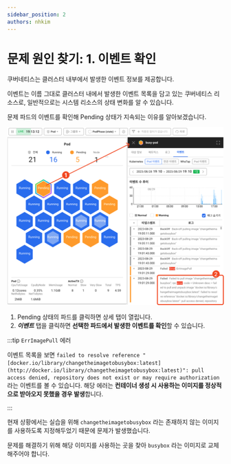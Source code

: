 ```yaml
---
sidebar_position: 2
authors: nhkim
---
```


# 문제 원인 찾기: 1. 이벤트 확인

쿠버네티스는 클러스터 내부에서 발생한 이벤트 정보를 제공합니다.

이벤트는 이름 그대로 클러스터 내에서 발생한 이벤트 목록을 담고 있는 쿠버네티스 리소스로, 일반적으로는 시스템 리소스의 상태 변화를 알 수 있습니다.

문제 파드의 이벤트를 확인해 Pending 상태가 지속되는 이유를 알아보겠습니다.

![check-event](./img/check-event.png)

1. Pending 상태의 파드를 클릭하면 상세 탭이 열립니다.
2. **_이벤트_** 탭을 클릭하면 **선택한 파드에서 발생한 이벤트를 확인**할 수 있습니다.

:::tip `ErrImagePull` 에러

이벤트 목록을 보면 `failed to resolve reference "[docker.io/library/changetheimagetobusybox:latest](http://docker.io/library/changetheimagetobusybox:latest)": pull access denied, repository does not exist or may require authorization` 라는 이벤트를 볼 수 있습니다. 해당 에러는 **컨테이너 생성 시 사용하는 이미지를 정상적으로 받아오지 못했을 경우 발생**합니다.

:::

현재 상황에서는 실습을 위해 `changetheimagetobusybox` 라는 존재하지 않는 이미지를 사용하도록 지정해두었기 때문에 문제가 발생했습니다.

문제를 해결하기 위해 해당 이미지를 사용하는 곳을 찾아 `busybox` 라는 이미지로 교체해주어야 합니다.
